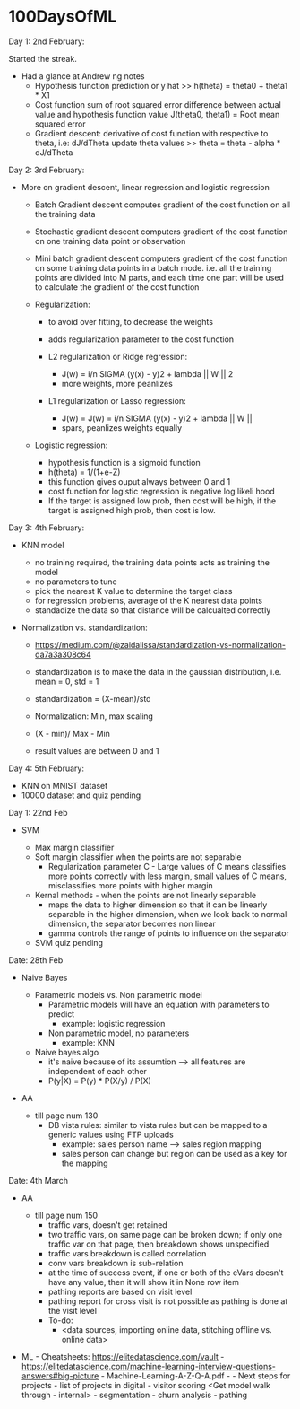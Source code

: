 # 100DaysOfML


Day 1: 2nd February:

Started the streak.

- Had a glance at Andrew ng notes
	- Hypothesis function
		prediction or y hat >> h(theta) = theta0 + theta1 * X1
	- Cost function
		sum of root squared error
		difference between actual value and hypothesis function value
		J(theta0, theta1) = Root mean squared error
	- Gradient descent:
		derivative of cost function with respective to theta, i.e: dJ/dTheta
		update theta values >> theta = theta - alpha * dJ/dTheta

Day 2: 3rd February:

- More on gradient descent, linear regression and logistic regression
	- Batch Gradient descent
		computes gradient of the cost function on all the training data
	- Stochastic gradient descent
		computers gradient of the cost function on one training data point or observation
	- Mini batch gradient descent
		computers gradient of the cost function on some training data points in a batch mode.
		i.e. all the training points are divided into M parts, and each time one part will be used to 
		calculate the gradient of the cost function
	
	- Regularization:
		- to avoid over fitting, to decrease the weights
		- adds regularization parameter to the cost function
		- L2 regularization or Ridge regression:
			- J(w) = i/n SIGMA (y(x) - y)2 + lambda || W || 2
			- more weights, more peanlizes
			
		- L1 regularization or Lasso regression:
			- J(w) = J(w) = i/n SIGMA (y(x) - y)2 + lambda || W ||
			- spars, peanlizes weights equally
			
	- Logistic regression:
		- hypothesis function is a sigmoid function
		- h(theta) = 1/(1+e-Z)
		- this function gives ouput always between 0 and 1
		- cost function for logistic regression is negative log likeli hood
		- If the target is assigned low prob, then cost will be high, if the target is assigned high prob, then cost is low.
		
		
Day 3: 4th February:

- KNN model

	- no training required, the training data points acts as training the model
	- no parameters to tune
	- pick the nearest K value to determine the target class
	- for regression problems, average of the K nearest data points
	- standadize the data so that distance will be calcualted correctly
	
- Normalization vs. standardization:

	- https://medium.com/@zaidalissa/standardization-vs-normalization-da7a3a308c64
	- standardization is to make the data in the gaussian distribution, i.e. mean = 0, std = 1
	- standardization = (X-mean)/std
	
	- Normalization: Min, max scaling
	- (X - min)/ Max - Min
	- result values are between 0 and 1
	
Day 4: 5th February:

- KNN on MNIST dataset
- 10000 dataset and quiz pending

Day 1: 22nd Feb

- SVM
    
    - Max margin classifier
    - Soft margin classifier when the points are not separable
        - Regularization parameter C - Large values of C means classifies more points correctly with less margin, small values of C means, misclassifies more points with higher margin
    - Kernal methods - when the points are not linearly separable
        - maps the data to higher dimension so that it can be linearly separable in the higher dimension, when we look back to normal dimension, the separator becomes non linear
        - gamma controls the range of points to influence on the separator
    - SVM quiz pending
    

Date: 28th Feb

- Naive Bayes

    - Parametric models vs. Non parametric model
        - Parametric models will have an equation with parameters to predict
            - example: logistic regression
        - Non parametric model, no parameters
            - example: KNN
    - Naive bayes algo
        - it's naive because of its assumtion --> all features are independent of each other
         - P(y|X) = P(y) * P(X/y) / P(X)
    

- AA

    - till page num 130
        - DB vista rules: similar to vista rules but can be mapped to a generic values using FTP uploads
            - example: sales person name --> sales region mapping
            - sales person can change but region can be used as a key for the mapping
            
Date: 4th March

- AA

    - till page num 150
        - traffic vars, doesn't get retained
        - two traffic vars, on same page can be broken down; if only one traffic var on that page, then breakdown shows unspecified
        - traffic vars breakdown is called correlation
        - conv vars breakdown is sub-relation
        - at the time of success event, if one or both of the eVars doesn't have any value, then it will show it in None row item
        - pathing reports are based on visit level
        - pathing report for cross visit is not possible as pathing is done at the visit level
		- To-do:
    		- <data sources, importing online data, stitching offline vs. online data>

- ML
        - Cheatsheets: https://elitedatascience.com/vault
        - https://elitedatascience.com/machine-learning-interview-questions-answers#big-picture
        - Machine-Learning-A-Z-Q-A.pdf - <START THIS>
        - Next steps for projects
            - list of projects in digital
                - visitor scoring <Get model walk through - internal>
                - segmentation
                - churn analysis
                - pathing
